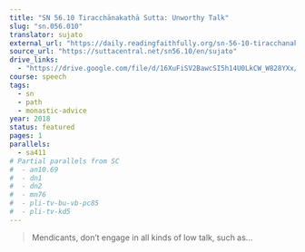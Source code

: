 ```yaml
---
title: "SN 56.10 Tiracchānakathā Sutta: Unworthy Talk"
slug: "sn.056.010"
translator: sujato
external_url: "https://daily.readingfaithfully.org/sn-56-10-tiracchanakathasutta-unworthy-talk/"
source_url: "https://suttacentral.net/sn56.10/en/sujato"
drive_links:
  - "https://drive.google.com/file/d/16XuFiSV2BawcSI5h14U0LkCW_W828YXx/view?usp=drivesdk"
course: speech
tags:
  - sn
  - path
  - monastic-advice
year: 2018
status: featured
pages: 1
parallels:
  - sa411
# Partial parallels from SC
#  - an10.69
#  - dn1
#  - dn2
#  - mn76
#  - pli-tv-bu-vb-pc85
#  - pli-tv-kd5
---
```


> Mendicants, don’t engage in all kinds of low talk, such as...
